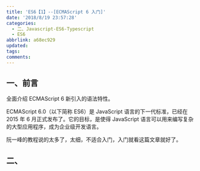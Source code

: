 ```yaml
---
title: 'ES6【1】--[ECMAScript 6 入门]'
date: '2018/8/19 23:57:28'
categories:
  - 二、Javascript-ES6-Typescript
  - ES6
abbrlink: a68ec929
updated:
tags:
comments:
---
```

## 一、前言

全面介绍 ECMAScript 6 新引入的语法特性。

ECMAScript 6.0（以下简称 ES6）是 JavaScript 语言的下一代标准，已经在 2015 年 6 月正式发布了。它的目标，是使得 JavaScript 语言可以用来编写复杂的大型应用程序，成为企业级开发语言。

阮一峰的教程说的太多了，太细，不适合入门，入门就看这篇文章就好了。

## 二、
